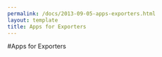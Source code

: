 ```yaml
---
permalink: /docs/2013-09-05-apps-exporters.html
layout: template
title: Apps for Exporters
---
```


#Apps for Exporters
